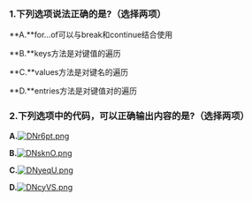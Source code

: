 ### 1.下列选项说法正确的是?（选择两项）

**A.**for…of可以与break和continue结合使用

**B.**keys方法是对键值的遍历

**C.**values方法是对键名的遍历

**D.**entries方法是对键值对的遍历





### 2.下列选项中的代码，可以正确输出内容的是?（选择两项）

**A.**[![DNr6pt.png](https://s3.ax1x.com/2020/11/24/DNr6pt.png)](https://imgchr.com/i/DNr6pt)

**B.**[![DNsknO.png](https://s3.ax1x.com/2020/11/24/DNsknO.png)](https://imgchr.com/i/DNsknO)

**C.**[![DNyeqU.png](https://s3.ax1x.com/2020/11/24/DNyeqU.png)](https://imgchr.com/i/DNyeqU)

**D.**[![DNcyVS.png](https://s3.ax1x.com/2020/11/24/DNcyVS.png)](https://imgchr.com/i/DNcyVS)

